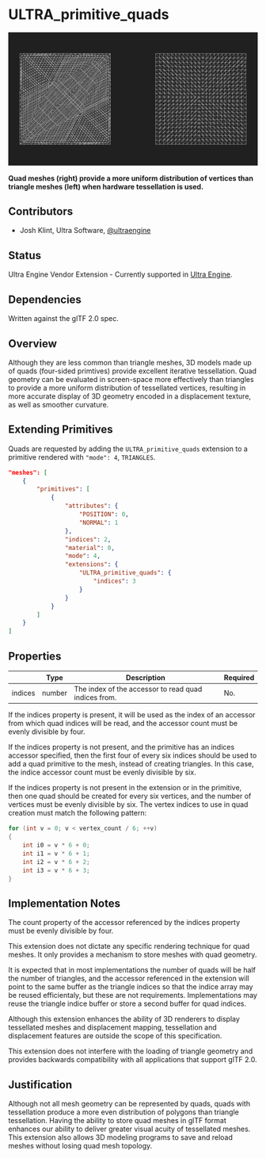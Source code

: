 # ULTRA_primitive_quads

![](figures/tess_compare.png)

**Quad meshes (right) provide a more uniform distribution of vertices than triangle meshes (left) when hardware tessellation is used.**

## Contributors

- Josh Klint, Ultra Software, [@ultraengine](https://github.com/ultraengine)

## Status

Ultra Engine Vendor Extension - Currently supported in [Ultra Engine](https://www.ultraengine.com).

## Dependencies

Written against the glTF 2.0 spec.

## Overview

Although they are less common than triangle meshes, 3D models made up of quads (four-sided primtives) provide excellent iterative tessellation. Quad geometry can be evaluated in screen-space more effectively than triangles to provide a more uniform distribution of tessellated vertices, resulting in more accurate display of 3D geometry encoded in a displacement texture, as well as smoother curvature.

## Extending Primitives

Quads are requested by adding the `ULTRA_primitive_quads` extension to a primitive rendered with `"mode": 4`, `TRIANGLES`.

```json
"meshes": [
    {
        "primitives": [
            {
                "attributes": {
                    "POSITION": 0,
                    "NORMAL": 1
                },
                "indices": 2,
                "material": 0,
                "mode": 4,
                "extensions": {
                    "ULTRA_primitive_quads": {
                        "indices": 3
                    }
                }
            }
        ]
    }
]
```

## Properties

| | Type | Description | Required |
|---|---|---|---|
| indices | number | The index of the accessor to read quad indices from. | No. |

If the indices property is present, it will be used as the index of an accessor from which quad indices will be read, and the accessor count must be evenly divisible by four.

If the indices property is not present, and the primitive has an indices accessor specified, then the first four of every six indices should be used to add a quad primitive to the mesh, instead of creating triangles. In this case, the indice accessor count must be evenly divisible by six.

If the indices property is not present in the extension or in the primitive, then one quad should be created for every six vertices, and the number of vertices must be evenly divisible by six. The vertex indices to use in quad creation must match the following pattern:
```c++
for (int v = 0; v < vertex_count / 6; ++v)
{
    int i0 = v * 6 + 0;
    int i1 = v * 6 + 1;
    int i2 = v * 6 + 2;
    int i3 = v * 6 + 3;
}
```

## Implementation Notes

The count property of the accessor referenced by the indices property must be evenly divisible by four.

This extension does not dictate any specific rendering technique for quad meshes. It only provides a mechanism to store meshes with quad geometry.

It is expected that in most implementations the number of quads will be half the number of triangles, and the accessor referenced in the extension will point to the same buffer as the triangle indices so that the indice array may be reused efficientaly, but these are not requirements. Implementations may reuse the triangle indice buffer or store a second buffer for quad indices.

Although this extension enhances the ability of 3D renderers to display tessellated meshes and displacement mapping, tessellation and displacement features are outside the scope of this specification.

This extension does not interfere with the loading of triangle geometry and provides backwards compatibility with all applications that support glTF 2.0.

## Justification

Although not all mesh geometry can be represented by quads, quads with tessellation produce a more even distribution of polygons than triangle tessellation. Having the ability to store quad meshes in glTF format enhances our ability to deliver greater visual acuity of tessellated meshes. This extension also allows 3D modeling programs to save and reload meshes without losing quad mesh topology.
